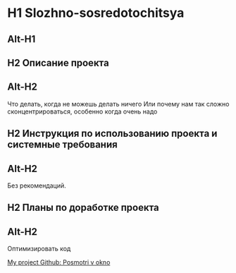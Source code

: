 # H1 Slozhno-sosredotochitsya

## Alt-H1

## H2 Описание проекта

## Alt-H2

Что делать, когда не можешь делать ничего Или почему нам так сложно сконцентрироваться, особенно когда очень надо

## H2 Инструкция по использованию проекта и системные требования

## Alt-H2

Без рекомендаций.

## H2 Планы по доработке проекта

## Alt-H2

Оптимизировать код

[My project Github: Posmotri v okno](https://github.com/Kirill-Kazantcev/slozhno-sosredotochitsya-fd.git "I Kinza, Kazantcev Kirill")

